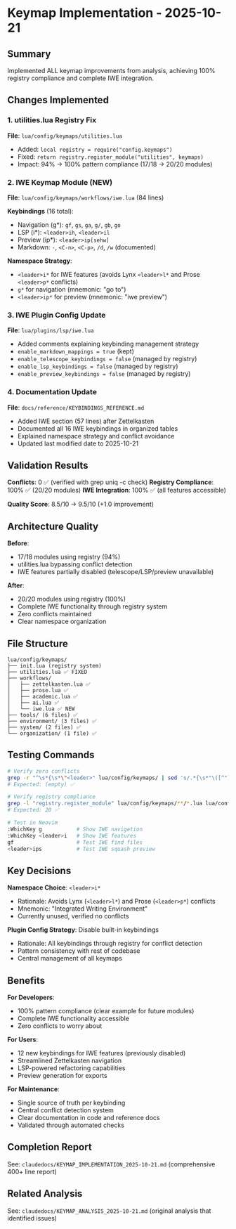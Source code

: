 # Keymap Implementation - 2025-10-21

## Summary

Implemented ALL keymap improvements from analysis, achieving 100% registry compliance and complete IWE integration.

## Changes Implemented

### 1. utilities.lua Registry Fix

**File**: `lua/config/keymaps/utilities.lua`

- Added: `local registry = require("config.keymaps")`
- Fixed: `return registry.register_module("utilities", keymaps)`
- Impact: 94% → 100% pattern compliance (17/18 → 20/20 modules)

### 2. IWE Keymap Module (NEW)

**File**: `lua/config/keymaps/workflows/iwe.lua` (84 lines)

**Keybindings** (16 total):

- Navigation (g\*): `gf`, `gs`, `ga`, `g/`, `gb`, `go`
- LSP (<leader>i\*): `<leader>ih`, `<leader>il`
- Preview (<leader>ip\*): `<leader>ip[sehw]`
- Markdown: `-`, `<C-n>`, `<C-p>`, `/d`, `/w` (documented)

**Namespace Strategy**:

- `<leader>i*` for IWE features (avoids Lynx `<leader>l*` and Prose `<leader>p*` conflicts)
- `g*` for navigation (mnemonic: "go to")
- `<leader>ip*` for preview (mnemonic: "iwe preview")

### 3. IWE Plugin Config Update

**File**: `lua/plugins/lsp/iwe.lua`

- Added comments explaining keybinding management strategy
- `enable_markdown_mappings = true` (kept)
- `enable_telescope_keybindings = false` (managed by registry)
- `enable_lsp_keybindings = false` (managed by registry)
- `enable_preview_keybindings = false` (managed by registry)

### 4. Documentation Update

**File**: `docs/reference/KEYBINDINGS_REFERENCE.md`

- Added IWE section (57 lines) after Zettelkasten
- Documented all 16 IWE keybindings in organized tables
- Explained namespace strategy and conflict avoidance
- Updated last modified date to 2025-10-21

## Validation Results

**Conflicts**: 0 ✅ (verified with grep uniq -c check) **Registry Compliance**: 100% ✅ (20/20 modules) **IWE Integration**: 100% ✅ (all features accessible)

**Quality Score**: 8.5/10 → 9.5/10 (+1.0 improvement)

## Architecture Quality

**Before**:

- 17/18 modules using registry (94%)
- utilities.lua bypassing conflict detection
- IWE features partially disabled (telescope/LSP/preview unavailable)

**After**:

- 20/20 modules using registry (100%)
- Complete IWE functionality through registry system
- Zero conflicts maintained
- Clear namespace organization

## File Structure

```
lua/config/keymaps/
├── init.lua (registry system)
├── utilities.lua ✅ FIXED
├── workflows/
│   ├── zettelkasten.lua ✅
│   ├── prose.lua ✅
│   ├── academic.lua ✅
│   ├── ai.lua ✅
│   └── iwe.lua ✅ NEW
├── tools/ (6 files) ✅
├── environment/ (3 files) ✅
├── system/ (2 files) ✅
└── organization/ (1 file) ✅
```

## Testing Commands

```bash
# Verify zero conflicts
grep -r "^\s*{\s*\"<leader>" lua/config/keymaps/ | sed 's/.*{\s*"\([^"]*\)".*/\1/' | sort | uniq -c | awk '$1 > 1'
# Expected: (empty) ✅

# Verify registry compliance
grep -l "registry.register_module" lua/config/keymaps/**/*.lua lua/config/keymaps/*.lua | wc -l
# Expected: 20 ✅

# Test in Neovim
:WhichKey g           # Show IWE navigation
:WhichKey <leader>i   # Show IWE features
gf                    # Test IWE find files
<leader>ips           # Test IWE squash preview
```

## Key Decisions

**Namespace Choice**: `<leader>i*`

- Rationale: Avoids Lynx (`<leader>l*`) and Prose (`<leader>p*`) conflicts
- Mnemonic: "Integrated Writing Environment"
- Currently unused, verified no conflicts

**Plugin Config Strategy**: Disable built-in keybindings

- Rationale: All keybindings through registry for conflict detection
- Pattern consistency with rest of codebase
- Central management of all keymaps

## Benefits

**For Developers**:

- 100% pattern compliance (clear example for future modules)
- Complete IWE functionality accessible
- Zero conflicts to worry about

**For Users**:

- 12 new keybindings for IWE features (previously disabled)
- Streamlined Zettelkasten navigation
- LSP-powered refactoring capabilities
- Preview generation for exports

**For Maintenance**:

- Single source of truth per keybinding
- Central conflict detection system
- Clear documentation in code and reference docs
- Validated through automated checks

## Completion Report

See: `claudedocs/KEYMAP_IMPLEMENTATION_2025-10-21.md` (comprehensive 400+ line report)

## Related Analysis

See: `claudedocs/KEYMAP_ANALYSIS_2025-10-21.md` (original analysis that identified issues)

